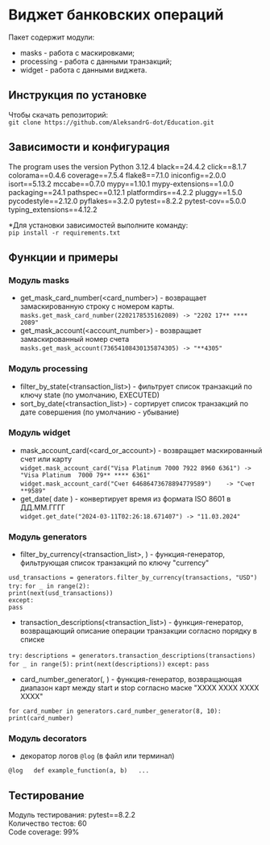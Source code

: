 # Виджет банковских операций

Пакет содержит модули:
- masks - работа с маскировками;
- processing - работа с данными транзакций;
- widget - работа с данными виджета.

## Инструкция по установке
Чтобы скачать репозиторий:  
`git clone https://github.com/AleksandrG-dot/Education.git`


## Зависимости и конфигурация
The program uses the version Python 3.12.4
black==24.4.2
click==8.1.7
colorama==0.4.6
coverage==7.5.4
flake8==7.1.0
iniconfig==2.0.0
isort==5.13.2
mccabe==0.7.0
mypy==1.10.1
mypy-extensions==1.0.0
packaging==24.1
pathspec==0.12.1
platformdirs==4.2.2
pluggy==1.5.0
pycodestyle==2.12.0
pyflakes==3.2.0
pytest==8.2.2
pytest-cov==5.0.0
typing_extensions==4.12.2

*Для установки зависимостей выполните команду:  
`pip install -r requirements.txt`

## Функции и примеры
### Модуль masks

- get_mask_card_number(<card_number>) - возвращает замаскированную строку с номером карты.  
`masks.get_mask_card_number(2202178535162089) -> "2202 17** **** 2089"`
- get_mask_account(<account_number>) - возвращает замаскированный номер счета  
`masks.get_mask_account(73654108430135874305) -> "**4305"`

### Модуль processing
- filter_by_state(<transaction_list>) - фильтрует список транзакций по ключу state (по умолчанию, EXECUTED)
- sort_by_date(<transaction_list>) - сортирует список транзакций по дате совершения (по умолчанию - убывание)

### Модуль widget
- mask_account_card(<card_or_account>) - возвращает маскированный счет или карту  
`widget.mask_account_card("Visa Platinum 7000 7922 8960 6361") -> "Visa Platinum  7000 79** **** 6361"`  
`widget.mask_account_card("Счет 64686473678894779589")    -> "Счет **9589"`
- get_date( datе ) - конвертирует время из формата ISO 8601 в ДД.ММ.ГГГГ  
`widget.get_date("2024-03-11T02:26:18.671407") -> "11.03.2024"`

### Модуль generators
- filter_by_currency(<transaction_list>, <currency>) - функция-генератор, фильтрующая список транзакций по ключу "currency"  

`usd_transactions = generators.filter_by_currency(transactions, "USD")`  
`try:`
`for _ in range(2):`  
`print(next(usd_transactions))`  
`except:`  
`pass`
- transaction_descriptions(<transaction_list>) - функция-генератор, возвращающий описание операции транзакции согласно порядку в списке

`try:`
`descriptions = generators.transaction_descriptions(transactions)`   
`for _ in range(5):`
`print(next(descriptions))`
`except:`
`pass`
- card_number_generator(<start>, <stop>) - функция-генератор, возвращающая диапазон карт между start и stop согласно маске "XXXX XXXX XXXX XXXX"  
 
`for card_number in generators.card_number_generator(8, 10):`  
 `print(card_number)`

### Модуль decorators
- декоратор логов `@log` (в файл или терминал)   

`@log  
def example_function(a, b)  
...`


## Тестирование
Модуль тестирования: pytest==8.2.2  
Количество тестов: 60  
Code coverage: 99%


